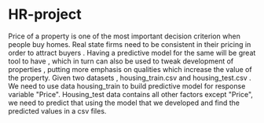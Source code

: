 # HR-project
Price of a property is one of the most important decision criterion when people buy homes. Real state firms need to be consistent in their pricing in order to attract buyers . Having a predictive model for the same will be great tool to have , which in turn can also be used to tweak development of properties , putting more emphasis on qualities which increase the value of the property.
Given two datasets , housing_train.csv and housing_test.csv . We need to use data housing_train to build predictive model for response variable "Price". Housing_test data contains all other factors except "Price", we need to predict that using the model that we developed and find the predicted values in a csv files.
